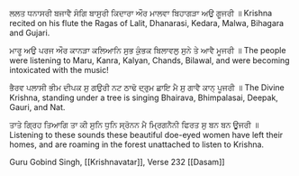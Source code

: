 ਲਲਤ ਧਨਾਸਰੀ ਬਜਾਵੈ ਸੰਗਿ ਬਾਸੁਰੀ ਕਿਦਾਰਾ ਔਰ ਮਾਲਵਾ ਬਿਹਾਗੜਾ ਅਉ ਗੂਜਰੀ ॥
Krishna recited on his flute the Ragas of Lalit, Dhanarasi, Kedara, Malwa, Bihagara and Gujari.

ਮਾਰੂ ਅਉ ਪਰਜ ਔਰ ਕਾਨੜਾ ਕਲਿਆਨਿ ਸੁਭ ਕੁੰਭਕ ਬਿਲਾਵਲੁ ਸੁਨੇ ਤੇ ਆਵੈ ਮੂਜਰੀ ॥
The people were listening to Maru, Kanra, Kalyan, Chands, Bilawal, and were becoming intoxicated with the music!

ਭੈਰਵ ਪਲਾਸੀ ਭੀਮ ਦੀਪਕ ਸੁ ਗਉਰੀ ਨਟ ਠਾਢੋ ਦ੍ਰੁਮ ਛਾਇ ਮੈ ਸੁ ਗਾਵੈ ਕਾਨ੍ ਪੂਜਰੀ ॥
The Divine Krishna, standing under a tree is singing Bhairava, Bhimpalasai, Deepak, Gauri, and Nat.

ਤਾਤੇ ਗ੍ਰਿਹ ਤਿਆਗਿ ਤਾ ਕੀ ਸੁਨਿ ਧੁਨਿ ਸ੍ਰੋਨਨ ਮੈ ਮ੍ਰਿਗਨੈਨੀ ਫਿਰਤ ਸੁ ਬਨ ਬਨ ਊਜਰੀ ॥
Listening to these sounds these beautiful doe-eyed women have left their homes, and are roaming in the forest unattached to listen to Krishna.

Guru Gobind Singh, [[Krishnavatar]], Verse 232
[[Dasam]]

